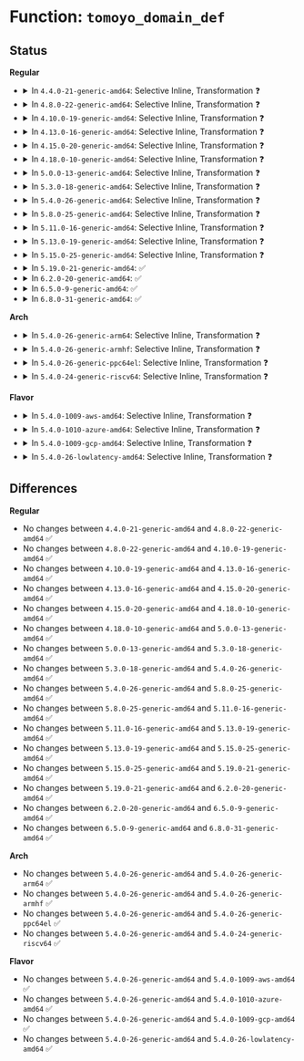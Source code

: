 # Function: <code>tomoyo_domain_def</code>

## Status
<b>Regular</b>
<ul>
<li>
<details>
<summary>In <code>4.4.0-21-generic-amd64</code>: Selective Inline, Transformation ❓</summary>

```c
bool tomoyo_domain_def(const unsigned char * buffer)
```

```json
{
  "name": "tomoyo_domain_def",
  "collision_type": "Unique Global",
  "inline_type": "Selective",
  "funcs": [
    {
      "addr": 18446744071582465344,
      "name": "tomoyo_domain_def",
      "external": true,
      "loc": "security/tomoyo/util.c:571",
      "file": "security/tomoyo/util.c",
      "inline": "not declared, inlined",
      "caller_inline": [],
      "caller_func": [
        "security/tomoyo/common.c:tomoyo_write_control",
        "security/tomoyo/domain.c:tomoyo_assign_namespace"
      ]
    }
  ],
  "symbols": [
    {
      "addr": 18446744071582465344,
      "name": "tomoyo_domain_def.part.2",
      "section": ".text",
      "bind": "STB_LOCAL",
      "size": 82
    },
    {
      "addr": 18446744071582467344,
      "name": "tomoyo_domain_def",
      "section": ".text",
      "bind": "STB_GLOBAL",
      "size": 24
    }
  ]
}
```
</details>
</li>
<li>
<details>
<summary>In <code>4.8.0-22-generic-amd64</code>: Selective Inline, Transformation ❓</summary>

```c
bool tomoyo_domain_def(const unsigned char * buffer)
```

```json
{
  "name": "tomoyo_domain_def",
  "collision_type": "Unique Global",
  "inline_type": "Selective",
  "funcs": [
    {
      "addr": 18446744071582687552,
      "name": "tomoyo_domain_def",
      "external": true,
      "loc": "security/tomoyo/util.c:571",
      "file": "security/tomoyo/util.c",
      "inline": "not declared, inlined",
      "caller_inline": [],
      "caller_func": [
        "security/tomoyo/common.c:tomoyo_write_control",
        "security/tomoyo/domain.c:tomoyo_assign_namespace"
      ]
    }
  ],
  "symbols": [
    {
      "addr": 18446744071582687552,
      "name": "tomoyo_domain_def.part.2",
      "section": ".text",
      "bind": "STB_LOCAL",
      "size": 82
    },
    {
      "addr": 18446744071582689552,
      "name": "tomoyo_domain_def",
      "section": ".text",
      "bind": "STB_GLOBAL",
      "size": 24
    }
  ]
}
```
</details>
</li>
<li>
<details>
<summary>In <code>4.10.0-19-generic-amd64</code>: Selective Inline, Transformation ❓</summary>

```c
bool tomoyo_domain_def(const unsigned char * buffer)
```

```json
{
  "name": "tomoyo_domain_def",
  "collision_type": "Unique Global",
  "inline_type": "Selective",
  "funcs": [
    {
      "addr": 18446744071582780608,
      "name": "tomoyo_domain_def",
      "external": true,
      "loc": "security/tomoyo/util.c:571",
      "file": "security/tomoyo/util.c",
      "inline": "not declared, inlined",
      "caller_inline": [],
      "caller_func": [
        "security/tomoyo/common.c:tomoyo_write_control",
        "security/tomoyo/domain.c:tomoyo_assign_namespace"
      ]
    }
  ],
  "symbols": [
    {
      "addr": 18446744071582780608,
      "name": "tomoyo_domain_def.part.2",
      "section": ".text",
      "bind": "STB_LOCAL",
      "size": 82
    },
    {
      "addr": 18446744071582782608,
      "name": "tomoyo_domain_def",
      "section": ".text",
      "bind": "STB_GLOBAL",
      "size": 24
    }
  ]
}
```
</details>
</li>
<li>
<details>
<summary>In <code>4.13.0-16-generic-amd64</code>: Selective Inline, Transformation ❓</summary>

```c
bool tomoyo_domain_def(const unsigned char * buffer)
```

```json
{
  "name": "tomoyo_domain_def",
  "collision_type": "Unique Global",
  "inline_type": "Selective",
  "funcs": [
    {
      "addr": 18446744071582873184,
      "name": "tomoyo_domain_def",
      "external": true,
      "loc": "security/tomoyo/util.c:573",
      "file": "security/tomoyo/util.c",
      "inline": "not declared, inlined",
      "caller_inline": [],
      "caller_func": [
        "security/tomoyo/common.c:tomoyo_write_control",
        "security/tomoyo/domain.c:tomoyo_assign_namespace"
      ]
    }
  ],
  "symbols": [
    {
      "addr": 18446744071582873184,
      "name": "tomoyo_domain_def.part.3",
      "section": ".text",
      "bind": "STB_LOCAL",
      "size": 82
    },
    {
      "addr": 18446744071582875152,
      "name": "tomoyo_domain_def",
      "section": ".text",
      "bind": "STB_GLOBAL",
      "size": 24
    }
  ]
}
```
</details>
</li>
<li>
<details>
<summary>In <code>4.15.0-20-generic-amd64</code>: Selective Inline, Transformation ❓</summary>

```c
bool tomoyo_domain_def(const unsigned char * buffer)
```

```json
{
  "name": "tomoyo_domain_def",
  "collision_type": "Unique Global",
  "inline_type": "Selective",
  "funcs": [
    {
      "addr": 18446744071583030192,
      "name": "tomoyo_domain_def",
      "external": true,
      "loc": "security/tomoyo/util.c:553",
      "file": "security/tomoyo/util.c",
      "inline": "not declared, inlined",
      "caller_inline": [],
      "caller_func": [
        "security/tomoyo/common.c:tomoyo_write_control",
        "security/tomoyo/domain.c:tomoyo_assign_namespace"
      ]
    }
  ],
  "symbols": [
    {
      "addr": 18446744071583030192,
      "name": "tomoyo_domain_def.part.3",
      "section": ".text",
      "bind": "STB_LOCAL",
      "size": 82
    },
    {
      "addr": 18446744071583031904,
      "name": "tomoyo_domain_def",
      "section": ".text",
      "bind": "STB_GLOBAL",
      "size": 24
    }
  ]
}
```
</details>
</li>
<li>
<details>
<summary>In <code>4.18.0-10-generic-amd64</code>: Selective Inline, Transformation ❓</summary>

```c
bool tomoyo_domain_def(const unsigned char * buffer)
```

```json
{
  "name": "tomoyo_domain_def",
  "collision_type": "Unique Global",
  "inline_type": "Selective",
  "funcs": [
    {
      "addr": 18446744071583229056,
      "name": "tomoyo_domain_def",
      "external": true,
      "loc": "security/tomoyo/util.c:553",
      "file": "security/tomoyo/util.c",
      "inline": "not declared, inlined",
      "caller_inline": [],
      "caller_func": [
        "security/tomoyo/common.c:tomoyo_write_control",
        "security/tomoyo/domain.c:tomoyo_assign_namespace"
      ]
    }
  ],
  "symbols": [
    {
      "addr": 18446744071583229056,
      "name": "tomoyo_domain_def.part.3",
      "section": ".text",
      "bind": "STB_LOCAL",
      "size": 82
    },
    {
      "addr": 18446744071583232352,
      "name": "tomoyo_domain_def",
      "section": ".text",
      "bind": "STB_GLOBAL",
      "size": 24
    }
  ]
}
```
</details>
</li>
<li>
<details>
<summary>In <code>5.0.0-13-generic-amd64</code>: Selective Inline, Transformation ❓</summary>

```c
bool tomoyo_domain_def(const unsigned char * buffer)
```

```json
{
  "name": "tomoyo_domain_def",
  "collision_type": "Unique Global",
  "inline_type": "Selective",
  "funcs": [
    {
      "addr": 18446744071583346256,
      "name": "tomoyo_domain_def",
      "external": true,
      "loc": "security/tomoyo/util.c:553",
      "file": "security/tomoyo/util.c",
      "inline": "not declared, inlined",
      "caller_inline": [],
      "caller_func": [
        "security/tomoyo/common.c:tomoyo_write_control",
        "security/tomoyo/domain.c:tomoyo_assign_namespace"
      ]
    }
  ],
  "symbols": [
    {
      "addr": 18446744071583346256,
      "name": "tomoyo_domain_def.part.4",
      "section": ".text",
      "bind": "STB_LOCAL",
      "size": 82
    },
    {
      "addr": 18446744071583349632,
      "name": "tomoyo_domain_def",
      "section": ".text",
      "bind": "STB_GLOBAL",
      "size": 24
    }
  ]
}
```
</details>
</li>
<li>
<details>
<summary>In <code>5.3.0-18-generic-amd64</code>: Selective Inline, Transformation ❓</summary>

```c
bool tomoyo_domain_def(const unsigned char * buffer)
```

```json
{
  "name": "tomoyo_domain_def",
  "collision_type": "Unique Global",
  "inline_type": "Selective",
  "funcs": [
    {
      "addr": 18446744071583535616,
      "name": "tomoyo_domain_def",
      "external": true,
      "loc": "security/tomoyo/util.c:563",
      "file": "security/tomoyo/util.c",
      "inline": "not declared, inlined",
      "caller_inline": [],
      "caller_func": [
        "security/tomoyo/common.c:tomoyo_write_control",
        "security/tomoyo/domain.c:tomoyo_assign_namespace"
      ]
    }
  ],
  "symbols": [
    {
      "addr": 18446744071583535616,
      "name": "tomoyo_domain_def.part.0",
      "section": ".text",
      "bind": "STB_LOCAL",
      "size": 82
    },
    {
      "addr": 18446744071583537360,
      "name": "tomoyo_domain_def",
      "section": ".text",
      "bind": "STB_GLOBAL",
      "size": 24
    }
  ]
}
```
</details>
</li>
<li>
<details>
<summary>In <code>5.4.0-26-generic-amd64</code>: Selective Inline, Transformation ❓</summary>

```c
bool tomoyo_domain_def(const unsigned char * buffer)
```

```json
{
  "name": "tomoyo_domain_def",
  "collision_type": "Unique Global",
  "inline_type": "Selective",
  "funcs": [
    {
      "addr": 18446744071583641344,
      "name": "tomoyo_domain_def",
      "external": true,
      "loc": "security/tomoyo/util.c:563",
      "file": "security/tomoyo/util.c",
      "inline": "not declared, inlined",
      "caller_inline": [],
      "caller_func": [
        "security/tomoyo/common.c:tomoyo_write_control",
        "security/tomoyo/domain.c:tomoyo_assign_namespace"
      ]
    }
  ],
  "symbols": [
    {
      "addr": 18446744071583641344,
      "name": "tomoyo_domain_def.part.0",
      "section": ".text",
      "bind": "STB_LOCAL",
      "size": 82
    },
    {
      "addr": 18446744071583643088,
      "name": "tomoyo_domain_def",
      "section": ".text",
      "bind": "STB_GLOBAL",
      "size": 24
    }
  ]
}
```
</details>
</li>
<li>
<details>
<summary>In <code>5.8.0-25-generic-amd64</code>: Selective Inline, Transformation ❓</summary>

```c
bool tomoyo_domain_def(const unsigned char * buffer)
```

```json
{
  "name": "tomoyo_domain_def",
  "collision_type": "Unique Global",
  "inline_type": "Selective",
  "funcs": [
    {
      "addr": 18446744071583997136,
      "name": "tomoyo_domain_def",
      "external": true,
      "loc": "security/tomoyo/util.c:563",
      "file": "security/tomoyo/util.c",
      "inline": "not declared, inlined",
      "caller_inline": [],
      "caller_func": [
        "security/tomoyo/common.c:tomoyo_select_domain",
        "security/tomoyo/domain.c:tomoyo_assign_namespace"
      ]
    }
  ],
  "symbols": [
    {
      "addr": 18446744071583997136,
      "name": "tomoyo_domain_def.part.0",
      "section": ".text",
      "bind": "STB_LOCAL",
      "size": 99
    },
    {
      "addr": 18446744071584000400,
      "name": "tomoyo_domain_def",
      "section": ".text",
      "bind": "STB_GLOBAL",
      "size": 24
    }
  ]
}
```
</details>
</li>
<li>
<details>
<summary>In <code>5.11.0-16-generic-amd64</code>: Selective Inline, Transformation ❓</summary>

```c
bool tomoyo_domain_def(const unsigned char * buffer)
```

```json
{
  "name": "tomoyo_domain_def",
  "collision_type": "Unique Global",
  "inline_type": "Selective",
  "funcs": [
    {
      "addr": 18446744071584116880,
      "name": "tomoyo_domain_def",
      "external": true,
      "loc": "security/tomoyo/util.c:585",
      "file": "security/tomoyo/util.c",
      "inline": "not declared, inlined",
      "caller_inline": [],
      "caller_func": [
        "security/tomoyo/common.c:tomoyo_select_domain",
        "security/tomoyo/domain.c:tomoyo_assign_namespace"
      ]
    }
  ],
  "symbols": [
    {
      "addr": 18446744071584116880,
      "name": "tomoyo_domain_def.part.0",
      "section": ".text",
      "bind": "STB_LOCAL",
      "size": 99
    },
    {
      "addr": 18446744071584120208,
      "name": "tomoyo_domain_def",
      "section": ".text",
      "bind": "STB_GLOBAL",
      "size": 24
    }
  ]
}
```
</details>
</li>
<li>
<details>
<summary>In <code>5.13.0-19-generic-amd64</code>: Selective Inline, Transformation ❓</summary>

```c
bool tomoyo_domain_def(const unsigned char * buffer)
```

```json
{
  "name": "tomoyo_domain_def",
  "collision_type": "Unique Global",
  "inline_type": "Selective",
  "funcs": [
    {
      "addr": 18446744071584144416,
      "name": "tomoyo_domain_def",
      "external": true,
      "loc": "security/tomoyo/util.c:585",
      "file": "security/tomoyo/util.c",
      "inline": "not declared, inlined",
      "caller_inline": [],
      "caller_func": [
        "security/tomoyo/common.c:tomoyo_select_domain",
        "security/tomoyo/domain.c:tomoyo_assign_namespace"
      ]
    }
  ],
  "symbols": [
    {
      "addr": 18446744071584144416,
      "name": "tomoyo_domain_def.part.0",
      "section": ".text",
      "bind": "STB_LOCAL",
      "size": 90
    },
    {
      "addr": 18446744071584147728,
      "name": "tomoyo_domain_def",
      "section": ".text",
      "bind": "STB_GLOBAL",
      "size": 24
    }
  ]
}
```
</details>
</li>
<li>
<details>
<summary>In <code>5.15.0-25-generic-amd64</code>: Selective Inline, Transformation ❓</summary>

```c
bool tomoyo_domain_def(const unsigned char * buffer)
```

```json
{
  "name": "tomoyo_domain_def",
  "collision_type": "Unique Global",
  "inline_type": "Selective",
  "funcs": [
    {
      "addr": 18446744071584528240,
      "name": "tomoyo_domain_def",
      "external": true,
      "loc": "security/tomoyo/util.c:585",
      "file": "security/tomoyo/util.c",
      "inline": "not declared, inlined",
      "caller_inline": [],
      "caller_func": [
        "security/tomoyo/common.c:tomoyo_select_domain",
        "security/tomoyo/domain.c:tomoyo_assign_namespace"
      ]
    }
  ],
  "symbols": [
    {
      "addr": 18446744071584528240,
      "name": "tomoyo_domain_def.part.0",
      "section": ".text",
      "bind": "STB_LOCAL",
      "size": 90
    },
    {
      "addr": 18446744071584531552,
      "name": "tomoyo_domain_def",
      "section": ".text",
      "bind": "STB_GLOBAL",
      "size": 24
    }
  ]
}
```
</details>
</li>
<li>
<details>
<summary>In <code>5.19.0-21-generic-amd64</code>: ✅</summary>

```c
bool tomoyo_domain_def(const unsigned char * buffer)
```

```json
{
  "name": "tomoyo_domain_def",
  "collision_type": "Unique Global",
  "inline_type": "No",
  "funcs": [
    {
      "addr": 18446744071585171024,
      "name": "tomoyo_domain_def",
      "external": true,
      "loc": "security/tomoyo/util.c:585",
      "file": "security/tomoyo/util.c",
      "inline": "seen, unknown",
      "caller_inline": [],
      "caller_func": [
        "security/tomoyo/common.c:tomoyo_select_domain",
        "security/tomoyo/domain.c:tomoyo_assign_namespace",
        "security/tomoyo/util.c:tomoyo_correct_domain"
      ]
    }
  ],
  "symbols": [
    {
      "addr": 18446744071585171024,
      "name": "tomoyo_domain_def",
      "section": ".text",
      "bind": "STB_GLOBAL",
      "size": 137
    }
  ]
}
```
</details>
</li>
<li>
<details>
<summary>In <code>6.2.0-20-generic-amd64</code>: ✅</summary>

```c
bool tomoyo_domain_def(const unsigned char * buffer)
```

```json
{
  "name": "tomoyo_domain_def",
  "collision_type": "Unique Global",
  "inline_type": "No",
  "funcs": [
    {
      "addr": 18446744071585898176,
      "name": "tomoyo_domain_def",
      "external": true,
      "loc": "security/tomoyo/util.c:585",
      "file": "security/tomoyo/util.c",
      "inline": "seen, unknown",
      "caller_inline": [],
      "caller_func": [
        "security/tomoyo/common.c:tomoyo_select_domain",
        "security/tomoyo/domain.c:tomoyo_assign_namespace",
        "security/tomoyo/util.c:tomoyo_correct_domain"
      ]
    }
  ],
  "symbols": [
    {
      "addr": 18446744071585898176,
      "name": "tomoyo_domain_def",
      "section": ".text",
      "bind": "STB_GLOBAL",
      "size": 135
    }
  ]
}
```
</details>
</li>
<li>
<details>
<summary>In <code>6.5.0-9-generic-amd64</code>: ✅</summary>

```c
bool tomoyo_domain_def(const unsigned char * buffer)
```

```json
{
  "name": "tomoyo_domain_def",
  "collision_type": "Unique Global",
  "inline_type": "No",
  "funcs": [
    {
      "addr": 18446744071586130016,
      "name": "tomoyo_domain_def",
      "external": true,
      "loc": "security/tomoyo/util.c:585",
      "file": "security/tomoyo/util.c",
      "inline": "seen, unknown",
      "caller_inline": [],
      "caller_func": [
        "security/tomoyo/common.c:tomoyo_select_domain",
        "security/tomoyo/domain.c:tomoyo_assign_namespace",
        "security/tomoyo/util.c:tomoyo_correct_domain"
      ]
    }
  ],
  "symbols": [
    {
      "addr": 18446744071586130016,
      "name": "tomoyo_domain_def",
      "section": ".text",
      "bind": "STB_GLOBAL",
      "size": 135
    }
  ]
}
```
</details>
</li>
<li>
<details>
<summary>In <code>6.8.0-31-generic-amd64</code>: ✅</summary>

```c
bool tomoyo_domain_def(const unsigned char * buffer)
```

```json
{
  "name": "tomoyo_domain_def",
  "collision_type": "Unique Global",
  "inline_type": "No",
  "funcs": [
    {
      "addr": 18446744071586379296,
      "name": "tomoyo_domain_def",
      "external": true,
      "loc": "security/tomoyo/util.c:585",
      "file": "security/tomoyo/util.c",
      "inline": "seen, unknown",
      "caller_inline": [],
      "caller_func": [
        "security/tomoyo/common.c:tomoyo_select_domain",
        "security/tomoyo/domain.c:tomoyo_assign_namespace",
        "security/tomoyo/util.c:tomoyo_correct_domain"
      ]
    }
  ],
  "symbols": [
    {
      "addr": 18446744071586379296,
      "name": "tomoyo_domain_def",
      "section": ".text",
      "bind": "STB_GLOBAL",
      "size": 135
    }
  ]
}
```
</details>
</li>
</ul>
<b>Arch</b>
<ul>
<li>
<details>
<summary>In <code>5.4.0-26-generic-arm64</code>: Selective Inline, Transformation ❓</summary>

```c
bool tomoyo_domain_def(const unsigned char * buffer)
```

```json
{
  "name": "tomoyo_domain_def",
  "collision_type": "Unique Global",
  "inline_type": "Selective",
  "funcs": [
    {
      "addr": 18446603336495431504,
      "name": "tomoyo_domain_def",
      "external": true,
      "loc": "security/tomoyo/util.c:563",
      "file": "security/tomoyo/util.c",
      "inline": "not declared, inlined",
      "caller_inline": [],
      "caller_func": [
        "security/tomoyo/common.c:tomoyo_write_control",
        "security/tomoyo/domain.c:tomoyo_assign_namespace"
      ]
    }
  ],
  "symbols": [
    {
      "addr": 18446603336495431504,
      "name": "tomoyo_domain_def.part.0",
      "section": ".text",
      "bind": "STB_LOCAL",
      "size": 128
    },
    {
      "addr": 18446603336495433904,
      "name": "tomoyo_domain_def",
      "section": ".text",
      "bind": "STB_GLOBAL",
      "size": 76
    }
  ]
}
```
</details>
</li>
<li>
<details>
<summary>In <code>5.4.0-26-generic-armhf</code>: Selective Inline, Transformation ❓</summary>

```c
bool tomoyo_domain_def(const unsigned char * buffer)
```

```json
{
  "name": "tomoyo_domain_def",
  "collision_type": "Unique Global",
  "inline_type": "Selective",
  "funcs": [
    {
      "addr": 3228800328,
      "name": "tomoyo_domain_def",
      "external": true,
      "loc": "security/tomoyo/util.c:563",
      "file": "security/tomoyo/util.c",
      "inline": "not declared, inlined",
      "caller_inline": [],
      "caller_func": [
        "security/tomoyo/common.c:tomoyo_write_control",
        "security/tomoyo/domain.c:tomoyo_assign_namespace"
      ]
    }
  ],
  "symbols": [
    {
      "addr": 3228800328,
      "name": "tomoyo_domain_def.part.0",
      "section": ".text",
      "bind": "STB_LOCAL",
      "size": 108
    },
    {
      "addr": 3228802300,
      "name": "tomoyo_domain_def",
      "section": ".text",
      "bind": "STB_GLOBAL",
      "size": 48
    }
  ]
}
```
</details>
</li>
<li>
<details>
<summary>In <code>5.4.0-26-generic-ppc64el</code>: Selective Inline, Transformation ❓</summary>

```c
bool tomoyo_domain_def(const unsigned char * buffer)
```

```json
{
  "name": "tomoyo_domain_def",
  "collision_type": "Unique Global",
  "inline_type": "Selective",
  "funcs": [
    {
      "addr": 13835058055289471936,
      "name": "tomoyo_domain_def",
      "external": true,
      "loc": "security/tomoyo/util.c:563",
      "file": "security/tomoyo/util.c",
      "inline": "not declared, inlined",
      "caller_inline": [],
      "caller_func": [
        "security/tomoyo/common.c:tomoyo_write_control",
        "security/tomoyo/domain.c:tomoyo_assign_namespace"
      ]
    }
  ],
  "symbols": [
    {
      "addr": 13835058055289471936,
      "name": "tomoyo_domain_def.part.0",
      "section": ".text",
      "bind": "STB_LOCAL",
      "size": 184
    },
    {
      "addr": 13835058055289475008,
      "name": "tomoyo_domain_def",
      "section": ".text",
      "bind": "STB_GLOBAL",
      "size": 40
    }
  ]
}
```
</details>
</li>
<li>
<details>
<summary>In <code>5.4.0-24-generic-riscv64</code>: Selective Inline, Transformation ❓</summary>

```c
bool tomoyo_domain_def(const unsigned char * buffer)
```

```json
{
  "name": "tomoyo_domain_def",
  "collision_type": "Unique Global",
  "inline_type": "Selective",
  "funcs": [
    {
      "addr": 18446743936274624734,
      "name": "tomoyo_domain_def",
      "external": true,
      "loc": "security/tomoyo/util.c:563",
      "file": "security/tomoyo/util.c",
      "inline": "not declared, inlined",
      "caller_inline": [],
      "caller_func": [
        "security/tomoyo/common.c:tomoyo_write_control",
        "security/tomoyo/domain.c:tomoyo_assign_namespace"
      ]
    }
  ],
  "symbols": [
    {
      "addr": 18446743936274624734,
      "name": "tomoyo_domain_def.part.0",
      "section": ".text",
      "bind": "STB_LOCAL",
      "size": 112
    },
    {
      "addr": 18446743936274626784,
      "name": "tomoyo_domain_def",
      "section": ".text",
      "bind": "STB_GLOBAL",
      "size": 56
    }
  ]
}
```
</details>
</li>
</ul>
<b>Flavor</b>
<ul>
<li>
<details>
<summary>In <code>5.4.0-1009-aws-amd64</code>: Selective Inline, Transformation ❓</summary>

```c
bool tomoyo_domain_def(const unsigned char * buffer)
```

```json
{
  "name": "tomoyo_domain_def",
  "collision_type": "Unique Global",
  "inline_type": "Selective",
  "funcs": [
    {
      "addr": 18446744071583610080,
      "name": "tomoyo_domain_def",
      "external": true,
      "loc": "security/tomoyo/util.c:563",
      "file": "security/tomoyo/util.c",
      "inline": "not declared, inlined",
      "caller_inline": [],
      "caller_func": [
        "security/tomoyo/common.c:tomoyo_write_control",
        "security/tomoyo/domain.c:tomoyo_assign_namespace"
      ]
    }
  ],
  "symbols": [
    {
      "addr": 18446744071583610080,
      "name": "tomoyo_domain_def.part.0",
      "section": ".text",
      "bind": "STB_LOCAL",
      "size": 82
    },
    {
      "addr": 18446744071583611824,
      "name": "tomoyo_domain_def",
      "section": ".text",
      "bind": "STB_GLOBAL",
      "size": 24
    }
  ]
}
```
</details>
</li>
<li>
<details>
<summary>In <code>5.4.0-1010-azure-amd64</code>: Selective Inline, Transformation ❓</summary>

```c
bool tomoyo_domain_def(const unsigned char * buffer)
```

```json
{
  "name": "tomoyo_domain_def",
  "collision_type": "Unique Global",
  "inline_type": "Selective",
  "funcs": [
    {
      "addr": 18446744071583547136,
      "name": "tomoyo_domain_def",
      "external": true,
      "loc": "security/tomoyo/util.c:563",
      "file": "security/tomoyo/util.c",
      "inline": "not declared, inlined",
      "caller_inline": [],
      "caller_func": [
        "security/tomoyo/common.c:tomoyo_write_control",
        "security/tomoyo/domain.c:tomoyo_assign_namespace"
      ]
    }
  ],
  "symbols": [
    {
      "addr": 18446744071583547136,
      "name": "tomoyo_domain_def.part.0",
      "section": ".text",
      "bind": "STB_LOCAL",
      "size": 82
    },
    {
      "addr": 18446744071583548880,
      "name": "tomoyo_domain_def",
      "section": ".text",
      "bind": "STB_GLOBAL",
      "size": 24
    }
  ]
}
```
</details>
</li>
<li>
<details>
<summary>In <code>5.4.0-1009-gcp-amd64</code>: Selective Inline, Transformation ❓</summary>

```c
bool tomoyo_domain_def(const unsigned char * buffer)
```

```json
{
  "name": "tomoyo_domain_def",
  "collision_type": "Unique Global",
  "inline_type": "Selective",
  "funcs": [
    {
      "addr": 18446744071583593856,
      "name": "tomoyo_domain_def",
      "external": true,
      "loc": "security/tomoyo/util.c:563",
      "file": "security/tomoyo/util.c",
      "inline": "not declared, inlined",
      "caller_inline": [],
      "caller_func": [
        "security/tomoyo/common.c:tomoyo_write_control",
        "security/tomoyo/domain.c:tomoyo_assign_namespace"
      ]
    }
  ],
  "symbols": [
    {
      "addr": 18446744071583593856,
      "name": "tomoyo_domain_def.part.0",
      "section": ".text",
      "bind": "STB_LOCAL",
      "size": 82
    },
    {
      "addr": 18446744071583595600,
      "name": "tomoyo_domain_def",
      "section": ".text",
      "bind": "STB_GLOBAL",
      "size": 24
    }
  ]
}
```
</details>
</li>
<li>
<details>
<summary>In <code>5.4.0-26-lowlatency-amd64</code>: Selective Inline, Transformation ❓</summary>

```c
bool tomoyo_domain_def(const unsigned char * buffer)
```

```json
{
  "name": "tomoyo_domain_def",
  "collision_type": "Unique Global",
  "inline_type": "Selective",
  "funcs": [
    {
      "addr": 18446744071583690944,
      "name": "tomoyo_domain_def",
      "external": true,
      "loc": "security/tomoyo/util.c:563",
      "file": "security/tomoyo/util.c",
      "inline": "not declared, inlined",
      "caller_inline": [],
      "caller_func": [
        "security/tomoyo/common.c:tomoyo_write_control",
        "security/tomoyo/domain.c:tomoyo_assign_namespace"
      ]
    }
  ],
  "symbols": [
    {
      "addr": 18446744071583690944,
      "name": "tomoyo_domain_def.part.0",
      "section": ".text",
      "bind": "STB_LOCAL",
      "size": 82
    },
    {
      "addr": 18446744071583692688,
      "name": "tomoyo_domain_def",
      "section": ".text",
      "bind": "STB_GLOBAL",
      "size": 24
    }
  ]
}
```
</details>
</li>
</ul>

## Differences
<b>Regular</b>
<ul>
<li>
No changes between <code>4.4.0-21-generic-amd64</code> and <code>4.8.0-22-generic-amd64</code> ✅
</li>
<li>
No changes between <code>4.8.0-22-generic-amd64</code> and <code>4.10.0-19-generic-amd64</code> ✅
</li>
<li>
No changes between <code>4.10.0-19-generic-amd64</code> and <code>4.13.0-16-generic-amd64</code> ✅
</li>
<li>
No changes between <code>4.13.0-16-generic-amd64</code> and <code>4.15.0-20-generic-amd64</code> ✅
</li>
<li>
No changes between <code>4.15.0-20-generic-amd64</code> and <code>4.18.0-10-generic-amd64</code> ✅
</li>
<li>
No changes between <code>4.18.0-10-generic-amd64</code> and <code>5.0.0-13-generic-amd64</code> ✅
</li>
<li>
No changes between <code>5.0.0-13-generic-amd64</code> and <code>5.3.0-18-generic-amd64</code> ✅
</li>
<li>
No changes between <code>5.3.0-18-generic-amd64</code> and <code>5.4.0-26-generic-amd64</code> ✅
</li>
<li>
No changes between <code>5.4.0-26-generic-amd64</code> and <code>5.8.0-25-generic-amd64</code> ✅
</li>
<li>
No changes between <code>5.8.0-25-generic-amd64</code> and <code>5.11.0-16-generic-amd64</code> ✅
</li>
<li>
No changes between <code>5.11.0-16-generic-amd64</code> and <code>5.13.0-19-generic-amd64</code> ✅
</li>
<li>
No changes between <code>5.13.0-19-generic-amd64</code> and <code>5.15.0-25-generic-amd64</code> ✅
</li>
<li>
No changes between <code>5.15.0-25-generic-amd64</code> and <code>5.19.0-21-generic-amd64</code> ✅
</li>
<li>
No changes between <code>5.19.0-21-generic-amd64</code> and <code>6.2.0-20-generic-amd64</code> ✅
</li>
<li>
No changes between <code>6.2.0-20-generic-amd64</code> and <code>6.5.0-9-generic-amd64</code> ✅
</li>
<li>
No changes between <code>6.5.0-9-generic-amd64</code> and <code>6.8.0-31-generic-amd64</code> ✅
</li>
</ul>
<b>Arch</b>
<ul>
<li>
No changes between <code>5.4.0-26-generic-amd64</code> and <code>5.4.0-26-generic-arm64</code> ✅
</li>
<li>
No changes between <code>5.4.0-26-generic-amd64</code> and <code>5.4.0-26-generic-armhf</code> ✅
</li>
<li>
No changes between <code>5.4.0-26-generic-amd64</code> and <code>5.4.0-26-generic-ppc64el</code> ✅
</li>
<li>
No changes between <code>5.4.0-26-generic-amd64</code> and <code>5.4.0-24-generic-riscv64</code> ✅
</li>
</ul>
<b>Flavor</b>
<ul>
<li>
No changes between <code>5.4.0-26-generic-amd64</code> and <code>5.4.0-1009-aws-amd64</code> ✅
</li>
<li>
No changes between <code>5.4.0-26-generic-amd64</code> and <code>5.4.0-1010-azure-amd64</code> ✅
</li>
<li>
No changes between <code>5.4.0-26-generic-amd64</code> and <code>5.4.0-1009-gcp-amd64</code> ✅
</li>
<li>
No changes between <code>5.4.0-26-generic-amd64</code> and <code>5.4.0-26-lowlatency-amd64</code> ✅
</li>
</ul>
